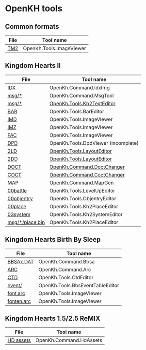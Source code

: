 # OpenKH tools

## Common formats

| File | Tool name
|------|-----------
|[TM2](../common/tm2.md) | OpenKh.Tools.ImageViewer

## Kingdom Hearts II

| File | Tool name
|------|-----------
|[IDX](../kh2/file/type/idx.md) | OpenKh.Command.IdxImg
|[msg/*](../kh2/file/type/msg.md) | OpenKh.Command.MsgTool
|[msg/*](../kh2/file/type/msg.md) | [OpenKh.Tools.Kh2TextEditor](./Kh2TextEditor/index.md)
|[BAR](../kh2/file/type/bar.md) | OpenKh.Tools.BarEditor
|[IMD](../kh2/file/type/image.md#imgd) | OpenKh.Tools.ImageViewer
|[IMZ](../kh2/file/type/image.md#imgz) | OpenKh.Tools.ImageViewer
|[FAC](../kh2/file/type/image.md#fac) | OpenKh.Tools.ImageViewer
|[DPD](../kh2/file/type/dpd.md) | OpenKh.Tools.DpdViewer (incomplete)
|[2LD](../kh2/file/type/2ld.md#layout) | [OpenKh.Tools.LayoutEditor](./LayoutEditor/index.md)
|[2DD](../kh2/file/type/2ld.md#sequence) | [OpenKh.Tools.LayoutEditor](./LayoutEditor/index.md)
|[DOCT](../kh2/file/type/doct.md) | [OpenKh.Command.DoctChanger](./DoctChanger/index.md)
|[COCT](../kh2/file/type/coct.md) | [OpenKh.Command.CoctChanger](./CoctChanger/index.md)
|[MAP](../kh2/file/map.md) | [OpenKh.Command.MapGen](./MapGen/index.md)
|[00battle](../kh2/file/type/00battle.md) | OpenKh.Tools.LevelUpEditor
|[00objentry](../kh2/file/type/00objentry.md) | OpenKh.Tools.ObjentryEditor
|[00place](../kh2/file/type/place.md) | OpenKh.Tools.Kh2PlaceEditor
|[03system](../kh2/file/type/03system.md) | OpenKh.Tools.Kh2SystemEditor
|[msg/*/place.bin](../kh2/file/type/place.md) | OpenKh.Tools.Kh2PlaceEditor

## Kingdom Hearts Birth By Sleep

| File | Tool name
|------|-----------
|[BBSAx.DAT](../bbs/bbsa.md)| OpenKh.Command.Bbsa
|[ARC](../bbs/arc.md) | OpenKh.Command.Arc
|[CTD](../bbs/ctd.md) | OpenKh.Tools.CtdEditor
|[event/](../bbs/events.md) | OpenKh.Tools.BbsEventTableEditor
|[font.arc](../bbs/events.md) | OpenKh.Tools.ImageViewer
|[fonten.arc](../bbs/events.md) | OpenKh.Tools.ImageViewer

## Kingdom Hearts 1.5/2.5 ReMIX

| File | Tool name
|------|-----------
|[HD assets](../common/hdassets.md)| OpenKh.Command.HdAssets
